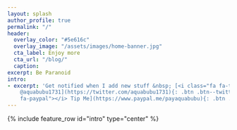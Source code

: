 ```yaml
---
layout: splash
author_profile: true
permalink: "/"
header:
  overlay_color: "#5e616c"
  overlay_image: "/assets/images/home-banner.jpg"
  cta_label: Enjoy more
  cta_url: "/blog/"
  caption: 
excerpt: Be Paranoid
intro:
- excerpt: 'Get notified when I add new stuff &nbsp; [<i class="fa fa-twitter"></i>
    @aquabubu1731](https://twitter.com/aquabubu1731){: .btn .btn--twitter} [<i class="fa
    fa-paypal"></i> Tip Me](https://www.paypal.me/payaquabubu){: .btn .btn--primary}'
---
```


{% include feature_row id="intro" type="center" %}

<!-- <div class="feature__wrapper">
  <h1>Life Blog</h1>
  <div class="grid__wrapper">
    {% for post in site.blog_life %}
      {% include archive-single.html type="grid" %}
    {% endfor %}
  </div>
</div>

<div class="feature__wrapper">
  <h1>Tech Blog</h1>
  <div class="grid__wrapper">
    {% for post in site.recipes %}
      {% include archive-single.html type="grid" %}
    {% endfor %}
  </div>
</div>

<div class="feature__wrapper">
  <h1>Tech Blog 2</h1>
  <div class="grid__wrapper">
    {% for post in site.portfolio %}
      {% include archive-single.html type="grid" %}
    {% endfor %}
  </div>
</div> -->